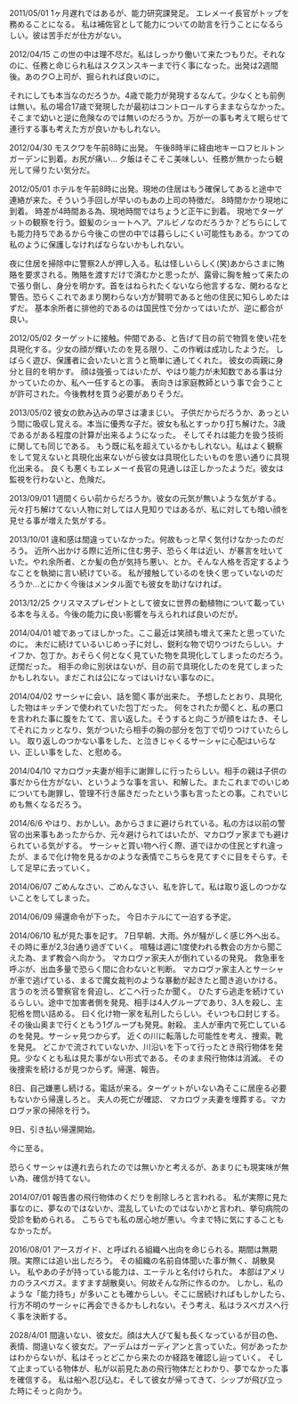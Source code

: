 
2011/05/01
1ヶ月遅れではあるが、能力研究課発足。
エレメーイ長官がトップを務めることになる。
私は補佐官として能力についての助言を行うことになるらしい。彼は苦手だが仕方がない。

2012/04/15
この世の中は理不尽だ。私はしっかり働いて来たつもりだ。それなのに、任務と命じられ私はスクスンスキーまで行く事になった。出発は2週間後。あのク○上司が、掘られれば良いのに。

それにしても本当なのだろうか。4歳で能力が発現するなんて。少なくとも前例は無い。私の場合17歳で発現したが最初はコントロールすらままならなかった。そこまで幼いと逆に危険なのでは無いのだろうか。万が一の事も考えて眠らせて連行する事も考えた方が良いかもしれない。

2012/04/30
モスクワを午前8時に出発。
午後8時半に経由地キーロフヒルトンガーデンに到着。お尻が痛い…
夕飯はそこそこ美味しい、任務が無かったら観光して帰りたい気分だ。


2012/05/01
ホテルを午前8時に出発。現地の住居はもう確保してあると途中で連絡が来た。そういう手回しが早いのもあの上司の特徴だ。
8時間かかり現地に到着。
時差が4時間ある為、現地時間ではちょうど正午に到着。
現地でターゲットの観察を行う。銀髪のショートへア。アルビノなのだろうか？どちらにしても能力持ちであるから今後この世の中では暮らしにくい可能性もある。かつての私のように保護しなければならないかもしれない。

夜に住居を掃除中に警察2人が押し入る。私は怪しいらしく(笑)あからさまに賄賂を要求される。賄賂を渡すだけで済むかと思ったが、露骨に胸を触って来たので張り倒し、身分を明かす。首をはねられたくないなら他言するな、関わるなと警告。恐らくこれであまり関わらない方が賢明であると他の住民に知らしめたはずだ。
基本余所者に排他的であるのは国民性で分かってはいたが、逆に都合が良い。

2012/05/02
ターゲットに接触。仲間である、と告げて目の前で物質を使い花を具現化する。少女の顔が輝いたのを見る限り、この作戦は成功したようだ。
しばらく遊び、保護者に会いたいと言うと簡単に通してくれた。
彼女の両親に身分と目的を明かす。
顔は強張ってはいたが、やはり能力が未知数である事は分かっていたのか、私へ一任するとの事。
表向きは家庭教師という事で会うことが許可された。今後教材を買う必要がありそうだ。

2013/05/02
彼女の飲み込みの早さは凄まじい。
子供だからだろうか、あっという間に吸収し覚える。本当に優秀な子だ。彼女も私とすっかり打ち解けた。3歳であるがある程度の計算が出来るようになった。
そしてそれは能力を扱う技術に関しても同じである。
もう既に私を超えているかもしれない。私はよく観察をして覚えないと具現化出来ないがら彼女は具現化したいものを思い通りに具現化出来る。
良くも悪くもエレメーイ長官の見通しは正しかったようだ。彼女は監視を行わないと、危険だ。

2013/09/01
1週間くらい前からだろうか。彼女の元気が無いような気がする。
元々打ち解けてない人物に対しては人見知りではあるが、私に対しても暗い顔を見せる事が増えた気がする。

2013/10/01
違和感は間違っていなかった。何故もっと早く気付けなかったのだろう。
近所へ出かける際に近所に住む男子、恐らく年は近い、が暴言を吐いていた。やれ余所者、とか髪の色が気持ち悪い、とか。そんな人格を否定するようなことを執拗に言い続けている。
私が接触しているのを快く思っていないのだろうか…とにかく今後はメンタル面でも彼女を助けなければ。

2013/12/25
クリスマスプレゼントとして彼女に世界の動植物について載っている本を与える。今後の能力に良い影響を与えられれば良いのだが。

2014/04/01
嘘であってほしかった。ここ最近は笑顔も増えて来たと思っていたのに。
未だに続けているいじめっ子に対し、鋭利な物で切りつけたらしい。ナイフか、包丁か。おそらく何となく見ていた物を具現化してしまったのだろう。迂闊だった。
相手の命に別状はないが、目の前で具現化したのを見てしまったかもしれない。まだこれは公になってはいけない事なのに。


2014/04/02
サーシャに会い、話を聞く事が出来た。
予想したとおり、具現化した物はキッチンで使われていた包丁だった。
何をされたか聞くと、私の悪口を言われた事に腹をたてて、言い返した。そうすると向こうが顔をはたき、そしてそれにカッとなり、気がついたら相手の胸の部分を包丁で切りつけていたらしい。
取り返しのつかない事をした、と泣きじゃくるサーシャに心配はいらない、正しい事をした、と慰める。

2014/04/10
マカロヴァ夫妻が相手に謝罪しに行ったらしい。相手の親は子供の事だから仕方がない、というような事を言い、和解した。またこれまでのいじめについても謝罪し、管理不行き届きだったという事も言ったとの事。これでいじめも無くなるだろう。

2014/6/6
やはり、おかしい。あからさまに避けられている。私の方は以前の警官の出来事もあったからか、元々避けられてはいたが、マカロヴァ家までも避けられている気がする。
サーシャと買い物へ行く際、道でほかの住民とすれ違ったが、まるで化け物を見るかのような表情でこちらを見てすぐに目をそらす。そして足早に去っていく。


2014/06/07
ごめんなさい、ごめんなさい、私を許して。私は取り返しのつかないことをしてしまった。

2014/06/09
帰還命令が下った。
今日ホテルにて一泊する予定。

2014/06/10
私が見た事を記す。
7日早朝、大雨。外が騒がしく感じ外へ出る。
その時に車が2,3台通り過ぎていく。
喧騒は週に1度使われる教会の方から聞こえた為、まず教会へ向かう。
マカロヴァ家夫人が倒れているの発見。
救急車を呼ぶが、出血多量で恐らく間に合わないと判断。
マカロヴァ家主人とサーシャが車で逃げている、まるで魔女裁判のような暴動が起きたと聞き追いかける。
言うのを渋る警察官を脅迫し、どこへ行ったか聞く。
ひたすら逃走を続けているらしい。途中で加害者側を発見、相手は4人グループであり、3人を殺し、主犯格を問い詰める。
曰く化け物一家を私刑したらしい。そいつも口封じする。
その後山奥まで行くともう1グループも発見。射殺。
主人が車内で死亡しているのを発見。サーシャ見つからず。
近くの川に転落した可能性を考え、捜索。靴を発見。
どこかで流されていないか、川沿いを下って行ったとき飛行物体を発見。少なくとも私は見た事がない形式である。そのまま飛行物体は消滅。
その後捜索を続けるが見つからず。帰還、報告。

8日、自己嫌悪し続ける。電話が来る。ターゲットがいない為そこに居座る必要もないから帰還しろと。
夫人の死亡が確認、
マカロヴァ夫妻を埋葬する。マカロヴァ家の掃除を行う。

9日、引き払い帰還開始。

今に至る。

恐らくサーシャは連れ去られたのでは無いかと考えるが、あまりにも現実味が無い為、確信が持てない。

2014/07/01
報告書の飛行物体のくだりを削除しろと言われる。
私が実際に見た事なのに、夢なのではないか、混乱していたのではないかと言われ、挙句病院の受診を勧められる。
こちらでも私の居心地が悪い。今まで特に気にすることもなかったが。

2016/08/01
アースガイド、と呼ばれる組織へ出向を命じられる。期間は無期限。実際には追い出しだろう。
その組織の名前自体聞いた事が無く、胡散臭い。
私やあの子が持っている能力は、エーテルと名付けられた。
本部はアメリカのラスベガス。ますます胡散臭い。何故そんな所に作るのか。
しかし、私のような「能力持ち」が多いことも確からしい。そこに居続ければもしかしたら、行方不明のサーシャに再会できるかもしれない。そう考え、私はラスベガスへ行く事を決断する。



2028/4/01
間違いない、彼女だ。顔は大人びて髪も長くなっているが目の色、表情、間違いなく彼女だ。アーデムはガーディアンと言っていた。何があったかはわからないが、私はそっとどこから来たのか経路を確認し辿っていく。
そして止まっている物体が、私が以前見たあの飛行物体だとわかり、夢でなかった事を確信する。
私は船へ忍び込む。そして彼女が帰ってきて、シップが飛び立った時にそっと向かう。

